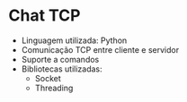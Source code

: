 # Chat TCP 
- Linguagem utilizada: Python
- Comunicação TCP entre cliente e servidor
- Suporte a comandos
- Bibliotecas utilizadas:
    - Socket
    - Threading
